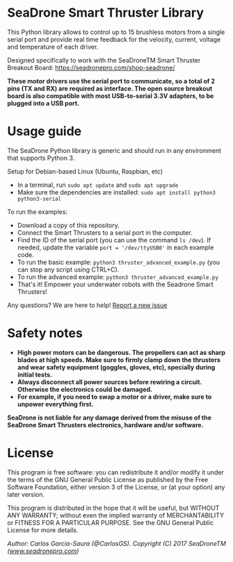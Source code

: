 
# SeaDrone Smart Thruster Library

This Python library allows to control up to 15 brushless motors from a single serial port and provide real time feedback for the velocity, current, voltage and temperature of each driver.

Designed specifically to work with the SeaDroneTM Smart Thruster Breakout Board: <https://seadronepro.com/shop-seadrone/>

**These motor drivers use the serial port to communicate, so a total of 2 pins (TX and RX) are required as interface. The open source breakout board is also compatible with most USB-to-serial 3.3V adapters, to be plugged into a USB port.**


Usage guide
===========
The SeaDrone Python library is generic and should run in any environment that supports Python 3.

Setup for Debian-based Linux (Ubuntu, Raspbian, etc)
- In a terminal, run ``sudo apt update`` and ``sudo apt upgrade``
- Make sure the dependencies are installed: ``sudo apt install python3 python3-serial``

To run the examples:
- Download a copy of this repository.
- Connect the Smart Thrusters to a serial port in the computer.
- Find the ID of the serial port (you can use the command ``ls /dev``). If needed, update the variable ``port = '/dev/ttyUSB0'`` in each example code.
- To run the basic example: ``python3 thruster_advanced_example.py`` (you can stop any script using CTRL+C).
- To run the advanced example: ``python3 thruster_advanced_example.py``
- That's it! Empower your underwater robots with the Seadrone Smart Thrusters!

Any questions? We are here to help! [Report a new issue](../../issues)


Safety notes
============
- **High power motors can be dangerous. The propellers can act as sharp blades at high speeds. Make sure to firmly clamp down the thrusters and wear safety equipment (goggles, gloves, etc), specially during initial tests.**
- **Always disconnect all power sources before rewiring a circuit. Otherwise the electronics could be damaged.**
- **For example, if you need to swap a motor or a driver, make sure to unpower everything first.**

**SeaDrone is not liable for any damage derived from the misuse of the SeaDrone Smart Thrusters electronics, hardware and/or software.**


License
=======

This program is free software: you can redistribute it and/or modify it under the terms of the GNU General Public License as published by the Free Software Foundation, either version 3 of the License, or (at your option) any later version.

This program is distributed in the hope that it will be useful, but WITHOUT ANY WARRANTY; without even the implied warranty of MERCHANTABILITY or FITNESS FOR A PARTICULAR PURPOSE. See the GNU General Public License for more details.

_Author: Carlos Garcia-Saura (@CarlosGS). Copyright (C) 2017 SeaDroneTM (www.seadronepro.com)_

